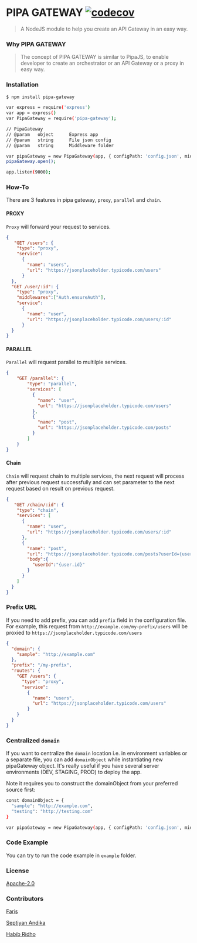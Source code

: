 # PIPA GATEWAY [![codecov](https://codecov.io/gh/SeptiyanAndika/pipa-gateway/branch/master/graph/badge.svg)](https://codecov.io/gh/SeptiyanAndika/pipa-gateway)

> A NodeJS module to help you create an API Gateway in an easy way.

### Why PIPA GATEWAY

> The concept of PIPA GATEWAY is similar to PipaJS, to enable developer to create an orchestrator or an API Gateway or a proxy in easy way.

### Installation

```bash
$ npm install pipa-gateway

var express = require('express')
var app = express()
var PipaGateway = require('pipa-gateway');

// PipaGateway
// @param   object      Express app
// @param   string      File json config
// @param   string      Middleware folder

var pipaGateway = new PipaGateway(app, { configPath: 'config.json', middlewarePath: 'middleware' });
pipaGateway.open();

app.listen(9000);

```

### How-To

There are 3 features in pipa gateway, `proxy`, `parallel` and `chain`.

#### PROXY
`Proxy` will forward your request to services.
```json
{
   "GET /users": {
    "type": "proxy",
    "service":
      {
        "name": "users",
        "url": "https://jsonplaceholder.typicode.com/users"
      }
  },
  "GET /user/:id": {
    "type": "proxy",
    "middlewares":["Auth.ensureAuth"],
    "service":
      {
        "name": "user",
        "url": "https://jsonplaceholder.typicode.com/users/:id"
      }
  }
}
```

#### PARALLEL
`Parallel` will request parallel to multilple services.
```json
{
    "GET /parallel": {
        "type": "parallel",
        "services": [
          {
            "name": "user",
            "url": "https://jsonplaceholder.typicode.com/users"
          },
          {
            "name": "post",
            "url": "https://jsonplaceholder.typicode.com/posts"
          }
        ]
    }
}
```

#### Chain
`Chain` will request chain to multiple services, the next request will process after previous request successfully and can set parameter to the next request based on result on previous request.
```json
{
   "GET /chain/:id": {
    "type": "chain",
    "services": [
      {
        "name": "user",
        "url": "https://jsonplaceholder.typicode.com/users/:id"
      },
      {
        "name": "post",
        "url": "https://jsonplaceholder.typicode.com/posts?userId={user.id}",
        "body":{
          "userId":"{user.id}"
        }
      }
    ]
  }
}
```

### Prefix URL
If you need to add prefix, you can add `prefix` field in the configuration file. For example, this request from `http://example.com/my-prefix/users` will be proxied to `https://jsonplaceholder.typicode.com/users`
```json
{
  "domain": {
    "sample": "http://example.com"
  },
  "prefix": "/my-prefix",
  "routes": {
    "GET /users": {
      "type": "proxy",
      "service":
        {
          "name": "users",
          "url": "https://jsonplaceholder.typicode.com/users"
        }
    }
  }
}
```

### Centralized `domain`
If you want to centralize the `domain` location i.e. in environment variables or a separate file, you can add `domainObject` while instantiating new pipaGateway object. It's really useful if you have several server environments (DEV, STAGING, PROD) to deploy the app.

Note it requires you to construct the domainObject from your preferred source first:

```bash
const domainObject = {
  "sample": "http://example.com",
  "testing": "http://testing.com"
}  

var pipaGateway = new PipaGateway(app, { configPath: 'config.json', middlewarePath: 'middleware', domainObject: domainObject });
```

### Code Example

You can try to run the code example in `example` folder.

### License

[Apache-2.0](LICENSE)

### Contributors
[Faris](https://github.com/madebyais)

[Septiyan Andika](https://github.com/septiyanandika)

[Habib Ridho](https://github.com/habibridho)
